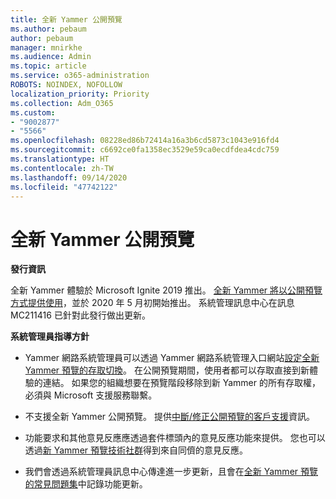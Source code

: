 ```yaml
---
title: 全新 Yammer 公開預覽
ms.author: pebaum
author: pebaum
manager: mnirkhe
ms.audience: Admin
ms.topic: article
ms.service: o365-administration
ROBOTS: NOINDEX, NOFOLLOW
localization_priority: Priority
ms.collection: Adm_O365
ms.custom:
- "9002877"
- "5566"
ms.openlocfilehash: 08228ed86b72414a16a3b6cd5873c1043e916fd4
ms.sourcegitcommit: c6692ce0fa1358ec3529e59ca0ecdfdea4cdc759
ms.translationtype: HT
ms.contentlocale: zh-TW
ms.lasthandoff: 09/14/2020
ms.locfileid: "47742122"
---
```

# <a name="new-yammer-public-preview"></a>全新 Yammer 公開預覽

**發行資訊**

全新 Yammer 體驗於 Microsoft Ignite 2019 推出。 [全新 Yammer 將以公開預覽方式提供使用](https://docs.microsoft.com/yammer/get-started-with-yammer/newyammer-faq)，並於 2020 年 5 月初開始推出。 系統管理訊息中心在訊息 MC211416 已針對此發行做出更新。

**系統管理員指導方針**

- Yammer 網路系統管理員可以透過 Yammer 網路系統管理入口網站[設定全新 Yammer 預覽的存取切換](https://docs.microsoft.com/yammer/get-started-with-yammer/administrative-settings-opt-in-newyammer)。 在公開預覽期間，使用者都可以存取直接到新體驗的連結。 如果您的組織想要在預覽階段移除到新 Yammer 的所有存取權，必須與 Microsoft 支援服務聯繫。

- 不支援全新 Yammer 公開預覽。 提供[中斷/修正公開預覽的客戶支援](https://docs.microsoft.com/yammer/get-started-with-yammer/newyammer-faq#yammer-preview-customer-support)資訊。

- 功能要求和其他意見反應應透過套件標頭內的意見反應功能來提供。 您也可以透過[新 Yammer 預覽技術社群](https://techcommunity.microsoft.com/t5/new-yammer-preview/bd-p/NewYammerPreview)得到來自同儕的意見反應。

- 我們會透過系統管理員訊息中心傳達進一步更新，且會在[全新 Yammer 預覽的常見問題集](https://docs.microsoft.com/yammer/get-started-with-yammer/newyammer-faq)中記錄功能更新。
